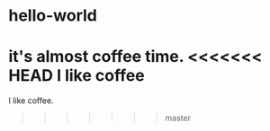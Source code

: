 # hello-world
it's almost coffee time.
<<<<<<< HEAD
I like coffee
=======
I like coffee.
>>>>>>> master
